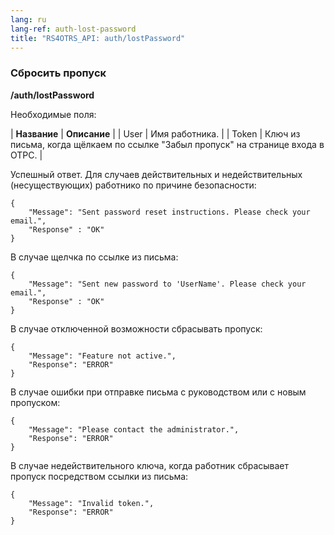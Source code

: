 ```yaml
---
lang: ru
lang-ref: auth-lost-password
title: "RS4OTRS_API: auth/lostPassword"
---
```


### Сбросить пропуск

**/auth/lostPassword**

Необходимые поля:

| **Название** | **Описание** |
| User | Имя работника. |
| Token | Ключ из письма, когда щёлкаем по ссылке "Забыл пропуск" на странице входа в ОТРС. |

Успешный ответ. Для случаев действительных и недействительных (несуществующих)
работнико по причине безопасности:

```
{
    "Message": "Sent password reset instructions. Please check your email.",
    "Response" : "OK"
}
```

В случае щелчка по ссылке из письма:

```
{
    "Message": "Sent new password to 'UserName'. Please check your email.",
    "Response" : "OK"
}
```

В случае отключенной возможности сбрасывать пропуск:

```
{
    "Message": "Feature not active.",
    "Response": "ERROR"
}
```

В случае ошибки при отправке письма с руководством или с новым пропуском:

```
{
    "Message": "Please contact the administrator.",
    "Response": "ERROR"
}
```

В случае недействительного ключа, когда работник сбрасывает пропуск посредством
ссылки из письма:

```
{
    "Message": "Invalid token.",
    "Response": "ERROR"
}
```
